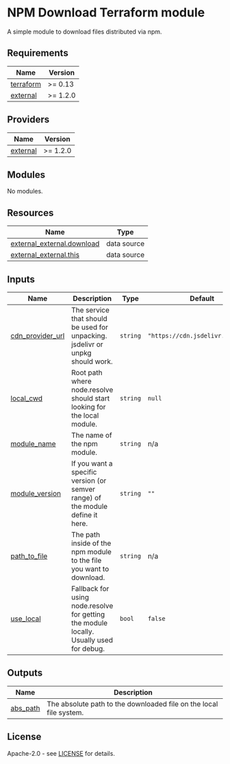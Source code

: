 # NPM Download Terraform module

A simple module to download files distributed via npm.

<!-- prettier-ignore-start -->
<!--- BEGIN_TF_DOCS --->
## Requirements

| Name | Version |
|------|---------|
| <a name="requirement_terraform"></a> [terraform](#requirement\_terraform) | >= 0.13 |
| <a name="requirement_external"></a> [external](#requirement\_external) | >= 1.2.0 |

## Providers

| Name | Version |
|------|---------|
| <a name="provider_external"></a> [external](#provider\_external) | >= 1.2.0 |

## Modules

No modules.

## Resources

| Name | Type |
|------|------|
| [external_external.download](https://registry.terraform.io/providers/hashicorp/external/latest/docs/data-sources/external) | data source |
| [external_external.this](https://registry.terraform.io/providers/hashicorp/external/latest/docs/data-sources/external) | data source |

## Inputs

| Name | Description | Type | Default | Required |
|------|-------------|------|---------|:--------:|
| <a name="input_cdn_provider_url"></a> [cdn\_provider\_url](#input\_cdn\_provider\_url) | The service that should be used for unpacking. jsdelivr or unpkg should work. | `string` | `"https://cdn.jsdelivr.net/npm/"` | no |
| <a name="input_local_cwd"></a> [local\_cwd](#input\_local\_cwd) | Root path where node.resolve should start looking for the local module. | `string` | `null` | no |
| <a name="input_module_name"></a> [module\_name](#input\_module\_name) | The name of the npm module. | `string` | n/a | yes |
| <a name="input_module_version"></a> [module\_version](#input\_module\_version) | If you want a specific version (or semver range) of the module define it here. | `string` | `""` | no |
| <a name="input_path_to_file"></a> [path\_to\_file](#input\_path\_to\_file) | The path inside of the npm module to the file you want to download. | `string` | n/a | yes |
| <a name="input_use_local"></a> [use\_local](#input\_use\_local) | Fallback for using node.resolve for getting the module locally. Usually used for debug. | `bool` | `false` | no |

## Outputs

| Name | Description |
|------|-------------|
| <a name="output_abs_path"></a> [abs\_path](#output\_abs\_path) | The absolute path to the downloaded file on the local file system. |

<!--- END_TF_DOCS --->
<!-- prettier-ignore-end -->

## License

Apache-2.0 - see [LICENSE](https://github.com/dealmore/terraform-npm-download/blob/main/LICENSE) for details.
